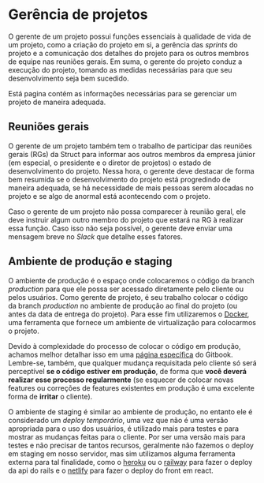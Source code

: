 # Gerência de projetos

O gerente de um projeto possui funções essenciais à qualidade de vida de um projeto, como a criação do projeto em si, a gerência das *sprints* do projeto e a comunicação dos detalhes do projeto para os outros membros de equipe nas reuniões gerais. Em suma, o gerente do projeto conduz a execução do projeto, tomando as medidas necessárias para que seu desenvolvimento seja bem sucedido.

Está pagina contém as informações necessárias para se gerenciar um projeto de maneira adequada.

## Reuniões gerais

O gerente de um projeto também tem o trabalho de participar das reuniões gerais \(RGs\) da Struct para informar aos outros membros da empresa júnior \(em especial, o presidente e o diretor de projetos\) o estado de desenvolvimento do projeto. Nessa hora, o gerente deve destacar de forma bem resumida se o desenvolvimento do projeto está progredindo de maneira adequada, se há necessidade de mais pessoas serem alocadas no projeto e se algo de anormal está acontecendo com o projeto.

Caso o gerente de um projeto não possa comparecer à reunião geral, ele deve instruir algum outro membro do projeto que estará na RG à realizar essa função. Caso isso não seja possível, o gerente deve enviar uma mensagem breve no *Slack* que detalhe esses fatores.

## Ambiente de produção e staging

O ambiente de produção é o espaço onde colocaremos o código da branch *production* para que ele possa ser acessado diretamente pelo cliente ou pelos usuários. Como gerente de projeto, é seu trabalho colocar o código da branch *production* no ambiente de produção ao final do projeto \(ou antes da data de entrega do projeto\). Para esse fim utilizaremos o [Docker](./docker/README.md), uma ferramenta que fornece um ambiente de virtualização para colocarmos o projeto.

Devido à complexidade do processo de colocar o código em produção, achamos melhor detalhar isso em uma [página específica](./docker/colocando-um-projeto-em-producao.md) do Gitbook. Lembre-se, também, que qualquer mudança requisitada pelo cliente só será perceptível **se o código estiver em produção**, de forma que **você deverá realizar esse processo regularmente** \(se esquecer de colocar novas features ou correções de features existentes em produção é uma excelente forma de **irritar** o cliente\).

O ambiente de staging é similar ao ambiente de produção, no entanto ele é considerado um *deploy temporário*, uma vez que não é uma versão apropriada para o uso dos usuários, é utilizado mais para testes e para mostrar as mudanças feitas para o cliente. Por ser uma versão mais para testes e não precisar de tantos recursos, geralmente não fazemos o deploy em staging em nosso servidor, mas sim utilizamos alguma ferramenta externa para tal finalidade, como o [heroku](../heroku.md) ou o [railway](https://railway.app/) para fazer o deploy da api do rails e o [netlify](https://www.netlify.com/) para fazer o deploy do front em react.
